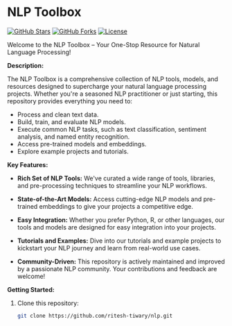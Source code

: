 # NLP Toolbox

[![GitHub Stars](https://img.shields.io/github/stars/ritesh-tiwary/nlp.svg)](https://github.com/ritesh-tiwary/nlp/stargazers)
[![GitHub Forks](https://img.shields.io/github/forks/ritesh-tiwary/nlp.svg)](https://github.com/ritesh-tiwary/nlp/network)
[![License](https://img.shields.io/github/license/ritesh-tiwary/nlp.svg)](https://github.com/ritesh-tiwary/nlp/blob/main/LICENSE)

Welcome to the NLP Toolbox – Your One-Stop Resource for Natural Language Processing!

**Description:**

The NLP Toolbox is a comprehensive collection of NLP tools, models, and resources designed to supercharge your natural language processing projects. Whether you're a seasoned NLP practitioner or just starting, this repository provides everything you need to:

- Process and clean text data.
- Build, train, and evaluate NLP models.
- Execute common NLP tasks, such as text classification, sentiment analysis, and named entity recognition.
- Access pre-trained models and embeddings.
- Explore example projects and tutorials.

**Key Features:**

- **Rich Set of NLP Tools:** We've curated a wide range of tools, libraries, and pre-processing techniques to streamline your NLP workflows.

- **State-of-the-Art Models:** Access cutting-edge NLP models and pre-trained embeddings to give your projects a competitive edge.

- **Easy Integration:** Whether you prefer Python, R, or other languages, our tools and models are designed for easy integration into your projects.

- **Tutorials and Examples:** Dive into our tutorials and example projects to kickstart your NLP journey and learn from real-world use cases.

- **Community-Driven:** This repository is actively maintained and improved by a passionate NLP community. Your contributions and feedback are welcome!

**Getting Started:**

1. Clone this repository:
   ```bash
   git clone https://github.com/ritesh-tiwary/nlp.git

